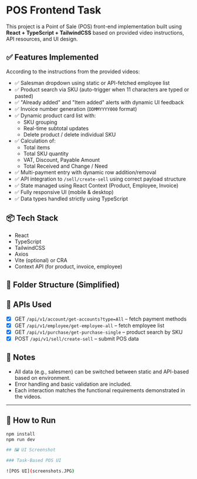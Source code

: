 # POS Frontend Task

This project is a Point of Sale (POS) front-end implementation built using **React + TypeScript + TailwindCSS** based on provided video instructions, API resources, and UI design.

## ✅ Features Implemented

According to the instructions from the provided videos:

- ✅ Salesman dropdown using static or API-fetched employee list
- ✅ Product search via SKU (auto-trigger when 11 characters are typed or pasted)
- ✅ "Already added" and "Item added" alerts with dynamic UI feedback
- ✅ Invoice number generation (`DDMMYYYY000` format)
- ✅ Dynamic product card list with:
  - SKU grouping
  - Real-time subtotal updates
  - Delete product / delete individual SKU
- ✅ Calculation of:
  - Total items
  - Total SKU quantity
  - VAT, Discount, Payable Amount
  - Total Received and Change / Need
- ✅ Multi-payment entry with dynamic row addition/removal
- ✅ API integration to `/sell/create-sell` using correct payload structure
- ✅ State managed using React Context (Product, Employee, Invoice)
- ✅ Fully responsive UI (mobile & desktop)
- ✅ Data types handled strictly using TypeScript

## 📦 Tech Stack

- React
- TypeScript
- TailwindCSS
- Axios
- Vite (optional) or CRA
- Context API (for product, invoice, employee)

## 📁 Folder Structure (Simplified)


## 🔗 APIs Used

- [x] GET `/api/v1/account/get-accounts?type=All` – fetch payment methods
- [x] GET `/api/v1/employee/get-employee-all` – fetch employee list
- [x] GET `/api/v1/purchase/get-purchase-single` – product search by SKU
- [x] POST `/api/v1/sell/create-sell` – submit POS data

## 📄 Notes

- All data (e.g., salesmen) can be switched between static and API-based based on environment.
- Error handling and basic validation are included.
- Each interaction matches the functional requirements demonstrated in the videos.

---

## 🚀 How to Run

```bash
npm install
npm run dev

## 🖼️ UI Screenshot

### Task-Based POS UI

![POS UI](screenshots.JPG)

